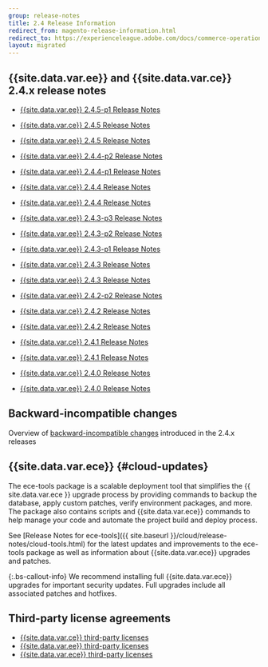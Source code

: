 ```yaml
---
group: release-notes
title: 2.4 Release Information
redirect_from: magento-release-information.html
redirect_to: https://experienceleague.adobe.com/docs/commerce-operations/release/notes/overview.html
layout: migrated
---
```


## {{site.data.var.ee}} and {{site.data.var.ce}} 2.4.x release notes

*  [{{site.data.var.ee}} 2.4.5-p1 Release Notes]({{page.baseurl}}/release-notes/2-4-5-p1.html)
*  [{{site.data.var.ce}} 2.4.5 Release Notes]({{page.baseurl}}/release-notes/open-source-2-4-5.html)
*  [{{site.data.var.ee}} 2.4.5 Release Notes]({{page.baseurl}}/release-notes/commerce-2-4-5.html)

*  [{{site.data.var.ee}} 2.4.4-p2 Release Notes]({{page.baseurl}}/release-notes/2-4-4-p2.html)
*  [{{site.data.var.ee}} 2.4.4-p1 Release Notes]({{page.baseurl}}/release-notes/2-4-4-p1.html)
*  [{{site.data.var.ce}} 2.4.4 Release Notes]({{page.baseurl}}/release-notes/open-source-2-4-4.html)
*  [{{site.data.var.ee}} 2.4.4 Release Notes]({{page.baseurl}}/release-notes/commerce-2-4-4.html)

*  [{{site.data.var.ee}} 2.4.3-p3 Release Notes]({{page.baseurl}}/release-notes/2-4-3-p3.html)
*  [{{site.data.var.ee}} 2.4.3-p2 Release Notes]({{page.baseurl}}/release-notes/2-4-3-p2.html)
*  [{{site.data.var.ee}} 2.4.3-p1 Release Notes]({{page.baseurl}}/release-notes/2-4-3-p1.html)
*  [{{site.data.var.ce}} 2.4.3 Release Notes]({{page.baseurl}}/release-notes/open-source-2-4-3.html)
*  [{{site.data.var.ee}} 2.4.3 Release Notes]({{page.baseurl}}/release-notes/commerce-2-4-3.html)

*  [{{site.data.var.ee}} 2.4.2-p2 Release Notes]({{page.baseurl}}/release-notes/2-4-2-p2.html)
*  [{{site.data.var.ce}} 2.4.2 Release Notes]({{page.baseurl}}/release-notes/open-source-2-4-2.html)
*  [{{site.data.var.ee}} 2.4.2 Release Notes]({{page.baseurl}}/release-notes/commerce-2-4-2.html)

*  [{{site.data.var.ce}} 2.4.1 Release Notes]({{page.baseurl}}/release-notes/open-source-2-4-1.html)
*  [{{site.data.var.ee}} 2.4.1 Release Notes]({{page.baseurl}}/release-notes/commerce-2-4-1.html)

*  [{{site.data.var.ce}} 2.4.0 Release Notes]({{page.baseurl}}/release-notes/release-notes-2-4-0-open-source.html)
*  [{{site.data.var.ee}} 2.4.0 Release Notes]({{page.baseurl}}/release-notes/release-notes-2-4-0-commerce.html)

## Backward-incompatible changes

Overview of [backward-incompatible changes]({{page.baseurl}}/release-notes/backward-incompatible-changes/index.html) introduced in the 2.4.x releases

## {{site.data.var.ece}} {#cloud-updates}

The ece-tools package is a scalable deployment tool that simplifies the {{ site.data.var.ece }} upgrade process by providing commands to backup the database, apply custom patches, verify environment packages, and more. The package also contains scripts and {{site.data.var.ece}} commands to help manage your code and automate the project build and deploy process.

See [Release Notes for ece-tools]({{ site.baseurl }}/cloud/release-notes/cloud-tools.html) for the latest updates and improvements to the ece-tools package as well as information about {{site.data.var.ece}} upgrades and patches.

{:.bs-callout-info}
We recommend installing full {{site.data.var.ece}} upgrades for important security updates. Full upgrades include all associated patches and hotfixes.

## Third-party license agreements

*  [{{site.data.var.ce}} third-party licenses]({{page.baseurl}}/release-notes/packages-open-source.html)
*  [{{site.data.var.ee}} third-party licenses]({{page.baseurl}}/release-notes/packages-commerce.html)
*  [{{site.data.var.ece}} third-party licenses]({{page.baseurl}}/release-notes/packages-cloud.html)
